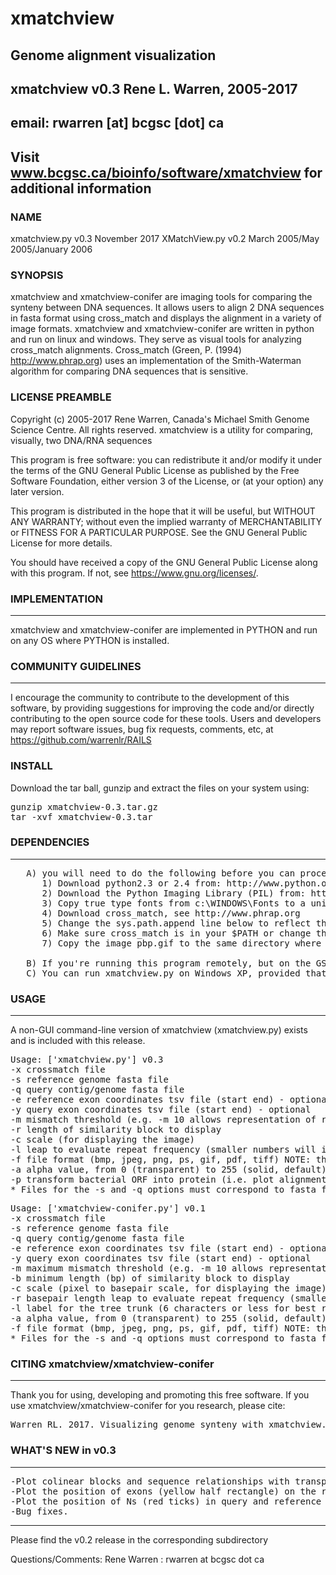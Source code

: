 # xmatchview
## Genome alignment visualization
## xmatchview v0.3 Rene L. Warren, 2005-2017
## email: rwarren [at] bcgsc [dot] ca
## Visit www.bcgsc.ca/bioinfo/software/xmatchview for additional information

### NAME
   xmatchview.py v0.3  November 2017
   XMatchView.py v0.2  March 2005/May 2005/January 2006

### SYNOPSIS
   xmatchview and xmatchview-conifer are imaging tools for comparing the synteny between DNA sequences. It allows users to align 2 DNA sequences in fasta format using cross_match and displays the alignment in a variety of image formats.
   xmatchview and xmatchview-conifer are written in python and run on linux and windows. They serve as visual tools for analyzing cross_match alignments. Cross_match (Green, P. (1994) http://www.phrap.org) uses an implementation of the Smith-Waterman algorithm for comparing DNA sequences that is sensitive.

### LICENSE PREAMBLE
   Copyright (c) 2005-2017 Rene Warren, Canada's Michael Smith Genome Science Centre.  All rights reserved.
   xmatchview is a utility for comparing, visually, two DNA/RNA sequences

   This program is free software: you can redistribute it and/or modify
   it under the terms of the GNU General Public License as published by
   the Free Software Foundation, either version 3 of the License, or
   (at your option) any later version.

   This program is distributed in the hope that it will be useful,
   but WITHOUT ANY WARRANTY; without even the implied warranty of
   MERCHANTABILITY or FITNESS FOR A PARTICULAR PURPOSE.  See the
   GNU General Public License for more details.

   You should have received a copy of the GNU General Public License
   along with this program.  If not, see <https://www.gnu.org/licenses/>.

### IMPLEMENTATION
-------------

xmatchview and xmatchview-conifer are implemented in PYTHON and run on any OS where PYTHON is installed.


### COMMUNITY GUIDELINES
-------------

I encourage the community to contribute to the development of this software, by providing suggestions for improving the code and/or directly contributing to the open source code for these tools. Users and developers may report software issues, bug fix requests, comments, etc, at <https://github.com/warrenlr/RAILS>


### INSTALL

Download the tar ball, gunzip and extract the files on your system using:

<pre>
gunzip xmatchview-0.3.tar.gz 
tar -xvf xmatchview-0.3.tar
</pre>

### DEPENDENCIES
-------------

<pre>
   A) you will need to do the following before you can proceed:
      1) Download python2.3 or 2.4 from: http://www.python.org/ and change the shebang line to reflect this
      2) Download the Python Imaging Library (PIL) from: http://www.pythonware.com/products/pil/
      3) Copy true type fonts from c:\WINDOWS\Fonts to a unix directory and change the line truetype= below to reflect the location of your ttf
      4) Download cross_match, see http://www.phrap.org
      5) Change the sys.path.append line below to reflect the location of PIL
      6) Make sure cross_match is in your $PATH or change the line cross_match_exec= below
      7) Copy the image pbp.gif to the same directory where the XMatchView.py program resides, make a fake gif with that name or comment the whole "###Just for fun code block" below

   B) If you're running this program remotely, but on the GSC servers make sure you are running it on xhost01.bcgsc.ca
   C) You can run xmatchview.py on Windows XP, provided that you have installed python and PIL and that you changed the script line that specifies the location of the fonts to reflect their location in your windows computer. However, you won't be able to run crossmatch with it, unless you have obtained cross_match for windows.
</pre>

### USAGE 
---------------

A non-GUI command-line version of xmatchview (xmatchview.py) exists and is included with this release.

<pre>
Usage: ['xmatchview.py'] v0.3
-x crossmatch file
-s reference genome fasta file
-q query contig/genome fasta file
-e reference exon coordinates tsv file (start end) - optional
-y query exon coordinates tsv file (start end) - optional
-m mismatch threshold (e.g. -m 10 allows representation of repeats having up to 10% mismatch
-r length of similarity block to display
-c scale (for displaying the image)
-l leap to evaluate repeat frequency (smaller numbers will increase the resolution, but will affect drastically the run time.  recommended -l=50)
-f file format (bmp, jpeg, png, ps, gif, pdf, tiff) NOTE: the png, ps, tiff and bmp are much better.
-a alpha value, from 0 (transparent) to 255 (solid, default)
-p transform bacterial ORF into protein (i.e. plot alignment between ORF products? 1/0)
* Files for the -s and -q options must correspond to fasta files used to run cross_match
</pre>

<pre>
Usage: ['xmatchview-conifer.py'] v0.1
-x crossmatch file
-s reference genome fasta file
-q query contig/genome fasta file
-e reference exon coordinates tsv file (start end) - optional
-y query exon coordinates tsv file (start end) - optional
-m maximum mismatch threshold (e.g. -m 10 allows representation of repeats having up to 10% mismatch
-b minimum length (bp) of similarity block to display
-c scale (pixel to basepair scale, for displaying the image)
-r basepair length leap to evaluate repeat frequency (smaller numbers will increase the resolution, but will affect drastically the run time.  recommended -r=50)
-l label for the tree trunk (6 characters or less for best result)
-a alpha value, from 0 (transparent) to 255 (solid, default)
-f file format (bmp, jpeg, png, ps, gif, pdf, tiff) NOTE: the png, ps, tiff and bmp are much better.
* Files for the -s and -q options must correspond to fasta files used to run cross_match
</pre>

### CITING xmatchview/xmatchview-conifer
-------------

Thank you for using, developing and promoting this free software.
If you use xmatchview/xmatchview-conifer for you research, please cite:

<pre>
Warren RL. 2017. Visualizing genome synteny with xmatchview. TBA.
</pre>


### WHAT'S NEW in v0.3
------------------
<pre>
-Plot colinear blocks and sequence relationships with transparent color (alpha, supplied with -a).
-Plot the position of exons (yellow half rectangle) on the reference and query DNA segments (-e and -y arguments, optional).
-Plot the position of Ns (red ticks) in query and reference sequences .
-Bug fixes.
</pre>
---
Please find the v0.2 release in the corresponding subdirectory

Questions/Comments: Rene Warren : rwarren at bcgsc dot ca
